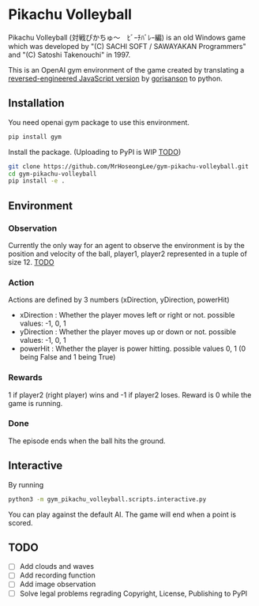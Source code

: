 # Pikachu Volleyball

Pikachu Volleyball (対戦ぴかちゅ～　ﾋﾞｰﾁﾊﾞﾚｰ編) is an old Windows game which was developed by
"(C) SACHI SOFT / SAWAYAKAN Programmers" and "(C) Satoshi Takenouchi" in 1997.

This is an OpenAI gym environment of the game created by translating
a [reversed-engineered JavaScript version](https://github.com/gorisanson/pikachu-volleyball)
by [gorisanson](https://github.com/gorisanson) to python.

## Installation
You need openai gym package to use this environment.
```bash
pip install gym
```
Install the package. (Uploading to PyPI is WIP [TODO](#TODO))
```bash
git clone https://github.com/MrHoseongLee/gym-pikachu-volleyball.git
cd gym-pikachu-volleyball
pip install -e .
```

## Environment

### Observation
Currently the only way for an agent to observe the environment is by the position and velocity
of the ball, player1, player2 represented in a tuple of size 12. [TODO](#TODO)

### Action
Actions are defined by 3 numbers (xDirection, yDirection, powerHit)
- xDirection : Whether the player moves left or right or not. possible values: -1, 0, 1
- yDirection : Whether the player moves up or down or not. possible values: -1, 0, 1
- powerHit : Whether the player is power hitting. possible values 0, 1 (0 being False and 1 being True)

### Rewards
1 if player2 (right player) wins and -1 if player2 loses. Reward is 0 while the game is running.

### Done
The episode ends when the ball hits the ground.

## Interactive
By running 

```bash
python3 -m gym_pikachu_volleyball.scripts.interactive.py
```

You can play against the default AI. The game will end when a point is scored.

## TODO<a name="TODO"></a>
- [ ] Add clouds and waves
- [ ] Add recording function
- [ ] Add image observation
- [ ] Solve legal problems regrading Copyright, License, Publishing to PyPI
